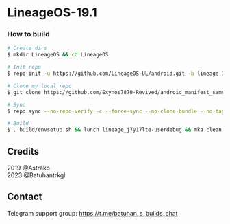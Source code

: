 # LineageOS-19.1

### How to build ###

```bash
# Create dirs
$ mkdir LineageOS && cd LineageOS

# Init repo
$ repo init -u https://github.com/LineageOS-UL/android.git -b lineage-19.1

# Clone my local repo
$ git clone https://github.com/Exynos7870-Revived/android_manifest_samsung_j7y17lte.git -b LineageOS-19.1 .repo/local_manifests

# Sync
$ repo sync --no-repo-verify -c --force-sync --no-clone-bundle --no-tags --optimized-fetch --prune -j`nproc`

# Build
$ . build/envsetup.sh && lunch lineage_j7y17lte-userdebug && mka clean && mka api-stubs-docs && mka hiddenapi-lists-docs && mka system-api-stubs-docs && mka test-api-stubs-docs && mka bacon -j`nproc`
```

## Credits
2019 @Astrako<br>
2023 @Batuhantrkgl

## Contact
Telegram support group: https://t.me/batuhan_s_builds_chat

